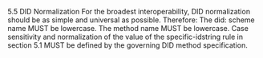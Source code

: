 5.5 DID Normalization For the broadest interoperability, DID normalization should be as simple and universal as possible. Therefore: The did: scheme name MUST be lowercase. The method name MUST be lowercase. Case sensitivity and normalization of the value of the specific-idstring rule in section 5.1 MUST be defined by the governing DID method specification.
